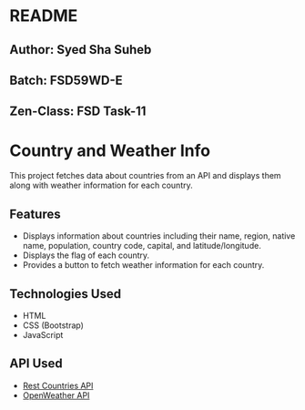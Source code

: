  # README

## Author: Syed Sha Suheb
## Batch: FSD59WD-E
## Zen-Class: FSD Task-11


# Country and Weather Info

This project fetches data about countries from an API and displays them along with weather information for each country.

## Features

- Displays information about countries including their name, region, native name, population, country code, capital, and latitude/longitude.
- Displays the flag of each country.
- Provides a button to fetch weather information for each country.

## Technologies Used

- HTML
- CSS (Bootstrap)
- JavaScript

## API Used

- [Rest Countries API](https://restcountries.com/)
- [OpenWeather API](https://openweathermap.org/)

 
